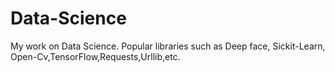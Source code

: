 # Data-Science
My work on Data Science. Popular libraries such as Deep face, Sickit-Learn, Open-Cv,TensorFlow,Requests,Urllib,etc.
